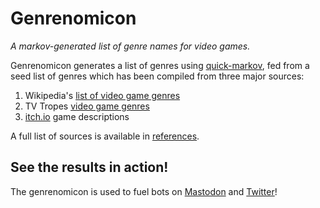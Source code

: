 # Genrenomicon
*A markov-generated list of genre names for video games.*

Genrenomicon generates a list of genres using [quick-markov](https://github.com/Kansattica/quick-markov), fed from a seed list of genres which has been compiled from three major sources:

1. Wikipedia's [list of video game genres](https://en.wikipedia.org/wiki/List_of_video_game_genres)
2. TV Tropes [video game genres](https://tvtropes.org/pmwiki/pmwiki.php/Main/VideoGameGenres)
3. [itch.io](https://itch.io) game descriptions

A full list of sources is available in [references](doc/references.md).

## See the results in action!
The genrenomicon is used to fuel bots on <a rel="me" href="https://botsin.space/@genrenomicon">Mastodon</a> and [Twitter](https://twitter.com/genrenomicon)!
